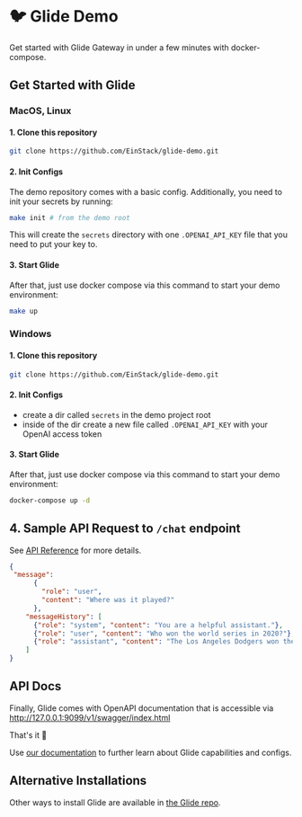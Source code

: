 # 🐦 Glide Demo

Get started with Glide Gateway in under a few minutes with docker-compose.

## Get Started with Glide

### MacOS, Linux

#### 1. Clone this repository

```bash
git clone https://github.com/EinStack/glide-demo.git
```

#### 2. Init Configs

The demo repository comes with a basic config. Additionally, you need to init your secrets by running:

```bash
make init # from the demo root
```

This will create the `secrets` directory with one `.OPENAI_API_KEY` file that you need to put your key to.

#### 3. Start Glide

After that, just use docker compose via this command to start your demo environment:

```bash
make up
```

### Windows

#### 1. Clone this repository

```bash
git clone https://github.com/EinStack/glide-demo.git
```

#### 2. Init Configs

- create a dir called `secrets` in the demo project root
- inside of the dir create a new file called `.OPENAI_API_KEY` with your OpenAI access token

#### 3. Start Glide

After that, just use docker compose via this command to start your demo environment:

```bash
docker-compose up -d
```

## 4. Sample API Request to `/chat` endpoint

See [API Reference](https://backlandlabs.mintlify.app/api-reference/introduction) for more details.

```json
{
 "message":
      {
        "role": "user",
        "content": "Where was it played?"
      },
    "messageHistory": [
      {"role": "system", "content": "You are a helpful assistant."},
      {"role": "user", "content": "Who won the world series in 2020?"},
      {"role": "assistant", "content": "The Los Angeles Dodgers won the World Series in 2020."}
    ]
}
```

## API Docs

Finally, Glide comes with OpenAPI documentation that is accessible via http://127.0.0.1:9099/v1/swagger/index.html

That's it 🙌

Use [our documentation](https://backlandlabs.mintlify.app/introduction) to further learn about Glide capabilities and configs.

## Alternative Installations

Other ways to install Glide are available in [the Glide repo](https://github.com/EinStack/glide).
